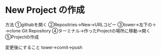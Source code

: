 # New Project の作成
方法
①githabを開く
②Repositries→New→URLコピー
③tower→左下の＋→clone Git Repository
④ターミナル→作ったProjectの場所に移動→開く
⑤Projectの作成

変更後にすること
tower→comit→push

